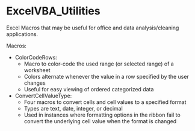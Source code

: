 # ExcelVBA_Utilities
Excel Macros that may be useful for office and data analysis/cleaning applications.

Macros:
 - ColorCodeRows:
   - Macro to color-code the used range (or selected range) of a worksheet
   - Colors alternate whenever the value in a row specified by the user changes
   - Useful for easy viewing of ordered categorized data
 - ConvertCellValueType:
   - Four macros to convert cells and cell values to a specified format
   - Types are text, date, integer, or decimal
   - Used in instances where formatting options in the ribbon fail to convert the 
     underlying cell value when the format is changed
